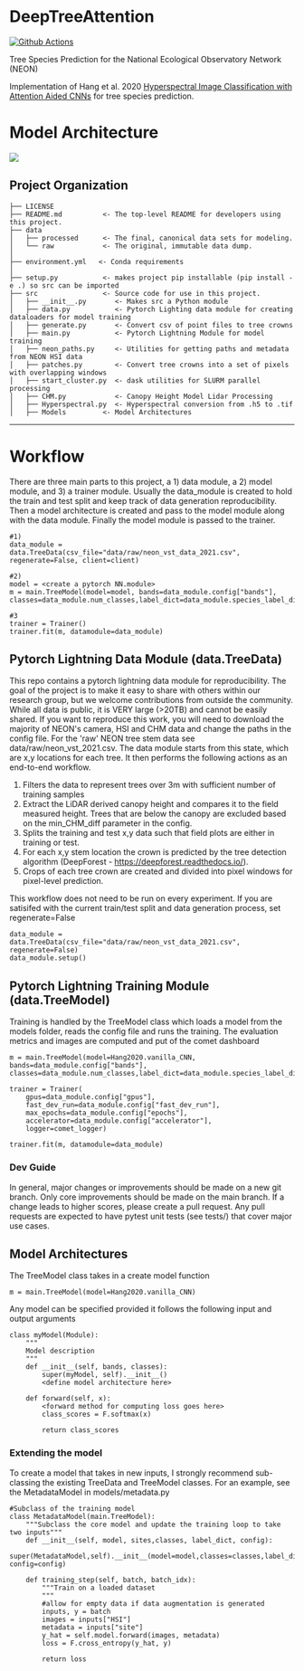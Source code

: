 DeepTreeAttention
==============================

[![Github Actions](https://github.com/Weecology/DeepTreeAttention/actions/workflows/pytest.yml/badge.svg)](https://github.com/Weecology/DeepTreeAttention/actions/)

Tree Species Prediction for the National Ecological Observatory Network (NEON)

Implementation of Hang et al. 2020 [Hyperspectral Image Classification with Attention Aided CNNs](https://arxiv.org/abs/2005.11977) for tree species prediction.

# Model Architecture

![](www/model.png)

Project Organization
------------

    ├── LICENSE
    ├── README.md          <- The top-level README for developers using this project.
    ├── data
    │   ├── processed      <- The final, canonical data sets for modeling.
    │   └── raw            <- The original, immutable data dump.
    │
    ├── environment.yml   <- Conda requirements
    │
    ├── setup.py           <- makes project pip installable (pip install -e .) so src can be imported
    ├── src                <- Source code for use in this project.
    │   ├── __init__.py       <- Makes src a Python module
    │   ├── data.py           <- Pytorch Lighting data module for creating dataloaders for model training
    │   ├── generate.py       <- Convert csv of point files to tree crowns
    │   ├── main.py           <- Pytorch Lightning Module for model training
    │   ├── neon_paths.py     <- Utilities for getting paths and metadata from NEON HSI data
    │   ├── patches.py        <- Convert tree crowns into a set of pixels with overlapping windows
    │   ├── start_cluster.py  <- dask utilities for SLURM parallel processing
    │   ├── CHM.py            <- Canopy Height Model Lidar Processing
    │   ├── Hyperspectral.py  <- Hyperspectral conversion from .h5 to .tif
    │   ├── Models         <- Model Architectures

--------

# Workflow
There are three main parts to this project, a 1) data module, a 2) model module, and 3) a trainer module. Usually the data_module is created to hold the train and test split and keep track of data generation reproducibility. Then a model architecture is created and pass to the model module along with the data module. Finally the model module is passed to the trainer.

```
#1) 
data_module = data.TreeData(csv_file="data/raw/neon_vst_data_2021.csv", regenerate=False, client=client)

#2)
model = <create a pytorch NN.module>
m = main.TreeModel(model=model, bands=data_module.config["bands"], classes=data_module.num_classes,label_dict=data_module.species_label_dict)

#3
trainer = Trainer()
trainer.fit(m, datamodule=data_module)
```

## Pytorch Lightning Data Module (data.TreeData)

This repo contains a pytorch lightning data module for reproducibility. The goal of the project is to make it easy to share with others within our research group, but we welcome contributions from outside the community. While all data is public, it is VERY large (>20TB) and cannot be easily shared. If you want to reproduce this work, you will need to download the majority of NEON's camera, HSI and CHM data and change the paths in the config file. For the 'raw' NEON tree stem data see data/raw/neon_vst_2021.csv. The data module starts from this state, which are x,y locations for each tree. It then performs the following actions as an end-to-end workflow.

1. Filters the data to represent trees over 3m with sufficient number of training samples
2. Extract the LiDAR derived canopy height and compares it to the field measured height. Trees that are below the canopy are excluded based on the min_CHM_diff parameter in the config.
3. Splits the training and test x,y data such that field plots are either in training or test.
4. For each x,y stem location the crown is predicted by the tree detection algorithm (DeepForest - https://deepforest.readthedocs.io/).
5. Crops of each tree crown are created and divided into pixel windows for pixel-level prediction.

This workflow does not need to be run on every experiment. If you are satisifed with the current train/test split and data generation process, set regenerate=False

```
data_module = data.TreeData(csv_file="data/raw/neon_vst_data_2021.csv", regenerate=False)
data_module.setup()
```

## Pytorch Lightning Training Module (data.TreeModel)

Training is handled by the TreeModel class which loads a model from the models folder, reads the config file and runs the training. The evaluation metrics and images are computed and put of the comet dashboard

```
m = main.TreeModel(model=Hang2020.vanilla_CNN, bands=data_module.config["bands"], classes=data_module.num_classes,label_dict=data_module.species_label_dict)

trainer = Trainer(
    gpus=data_module.config["gpus"],
    fast_dev_run=data_module.config["fast_dev_run"],
    max_epochs=data_module.config["epochs"],
    accelerator=data_module.config["accelerator"],
    logger=comet_logger)
   
trainer.fit(m, datamodule=data_module)
```

### Dev Guide

In general, major changes or improvements should be made on a new git branch. Only core improvements should be made on the main branch. If a change leads to higher scores, please create a pull request. Any pull requests are expected to have pytest unit tests (see tests/) that cover major use cases.

## Model Architectures

The TreeModel class takes in a create model function

```
m = main.TreeModel(model=Hang2020.vanilla_CNN)
```

Any model can be specified provided it follows the following input and output arguments

```
class myModel(Module):
    """
    Model description
    """
    def __init__(self, bands, classes):
        super(myModel, self).__init__()
        <define model architecture here>

    def forward(self, x):
        <forward method for computing loss goes here>
        class_scores = F.softmax(x)
        
        return class_scores
```

### Extending the model

To create a model that takes in new inputs, I strongly recommend sub-classing the existing TreeData and TreeModel classes. For an example, see the MetadataModel in models/metadata.py

```
#Subclass of the training model
class MetadataModel(main.TreeModel):
    """Subclass the core model and update the training loop to take two inputs"""
    def __init__(self, model, sites,classes, label_dict, config):
        super(MetadataModel,self).__init__(model=model,classes=classes,label_dict=label_dict, config=config)  
    
    def training_step(self, batch, batch_idx):
        """Train on a loaded dataset
        """
        #allow for empty data if data augmentation is generated
        inputs, y = batch
        images = inputs["HSI"]
        metadata = inputs["site"]
        y_hat = self.model.forward(images, metadata)
        loss = F.cross_entropy(y_hat, y)    
        
        return loss

```


